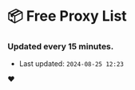# :package: Free Proxy List
### Updated every 15 minutes.

- Last updated: `2024-08-25 12:23`

:heart:
